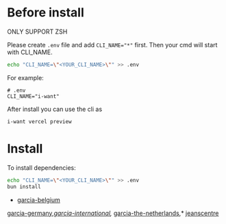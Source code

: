 # Before install
ONLY SUPPORT ZSH

Please create `.env` file and add `CLI_NAME="*"` first.
Then your cmd will start with CLI_NAME.
```bash
echo "CLI_NAME=\"<YOUR_CLI_NAME>\"" >> .env 
```
For example:

``` dotenv
# .env
CLI_NAME="i-want"
```
After install you can use the cli as
``` shell
i-want vercel preview
```

# Install

To install dependencies:

```bash
echo "CLI_NAME=\"<YOUR_CLI_NAME>\"" >> .env 
bun install
```


* [garcia-belgium](https://garcia-belgium-git-feature-jogg-195-jog.vercel.app)

[garcia-germany](https://garcia-germany-git-feature-jogg-195-jog.vercel.app),*[garcia-international](https://garcia-international-git-feature-jogg-195-jog.vercel.app),* [garcia-the-netherlands](https://garcia-the-netherlands-git-feature-jogg-195-jog.vercel.app),* [jeanscentre](https://jeanscentre-git-feature-jogg-195-jog.vercel.app)
